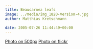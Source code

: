 ```yaml
---
title: Beaucarnea leafs
image: ../media/img_1820-Version-4.jpg
author: Matthias Kretschmann

date: 2005-07-26 11:44:49+00:00
---
```


[Photo on 500px](http://500px.com/photo/2661202) [Photo on flickr](http://www.flickr.com/photos/krema/6821597484)

